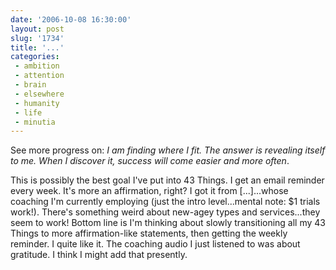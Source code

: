 ```yaml
---
date: '2006-10-08 16:30:00'
layout: post
slug: '1734'
title: '...'
categories:
 - ambition
 - attention
 - brain
 - elsewhere
 - humanity
 - life
 - minutia
---
```


See more progress on: _I am finding where I fit. The answer is revealing itself to me. When I discover it, success will come easier and more often_.

This is possibly the best goal I've put into 43 Things. I get an email reminder every week. It's more an affirmation, right? I got it from [...]...whose coaching I'm currently employing (just the intro level...mental note: $1 trials work!). There's something weird about new-agey types and services...they seem to work! Bottom line is I'm thinking about slowly transitioning all my 43 Things to more affirmation-like statements, then getting the weekly reminder. I quite like it. The coaching audio I just listened to was about gratitude. I think I might add that presently.

